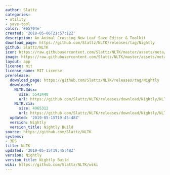 ```yaml
---
author: Slattz
categories:
- utility
- save-tool
color: '#65704e'
created: '2018-05-06T21:57:12Z'
description: An Animal Crossing New Leaf Save Editor & Toolkit
download_page: https://github.com/Slattz/NLTK/releases/tag/Nightly
github: Slattz/NLTK
icon: https://raw.githubusercontent.com/Slattz/NLTK/master/assets/meta/icon.png
image: https://raw.githubusercontent.com/Slattz/NLTK/master/assets/meta/banner.png
layout: app
license: mit
license_name: MIT License
prerelease:
  download_page: https://github.com/Slattz/NLTK/releases/tag/Nightly
  downloads:
    NLTK.3dsx:
      size: 5542448
      url: https://github.com/Slattz/NLTK/releases/download/Nightly/NLTK.3dsx
    NLTK.cia:
      size: 4965312
      url: https://github.com/Slattz/NLTK/releases/download/Nightly/NLTK.cia
  updated: '2019-05-15T19:45:48Z'
  version: Nightly
  version_title: Nightly Build
source: https://github.com/Slattz/NLTK
systems:
- 3DS
title: NLTK
updated: '2019-05-15T19:45:48Z'
version: Nightly
version_title: Nightly Build
wiki: https://github.com/Slattz/NLTK/wiki
---
```

